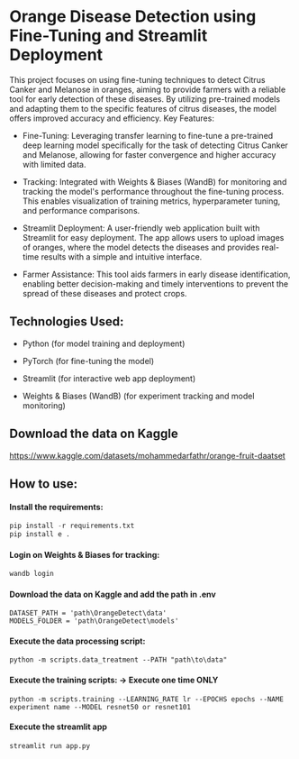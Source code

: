 # Orange Disease Detection using Fine-Tuning and Streamlit Deployment


This project focuses on using fine-tuning techniques to detect Citrus Canker and Melanose in oranges, aiming to provide farmers with a reliable tool for early detection of these diseases. By utilizing pre-trained models and adapting them to the specific features of citrus diseases, the model offers improved accuracy and efficiency.
Key Features:

- Fine-Tuning: Leveraging transfer learning to fine-tune a pre-trained deep learning model specifically for the task of detecting Citrus Canker and Melanose, allowing for faster convergence and higher accuracy with limited data.

- Tracking: Integrated with Weights & Biases (WandB) for monitoring and tracking the model's performance throughout the fine-tuning process. This enables visualization of training metrics, hyperparameter tuning, and performance comparisons.

- Streamlit Deployment: A user-friendly web application built with Streamlit for easy deployment. The app allows users to upload images of oranges, where the model detects the diseases and provides real-time results with a simple and intuitive interface.

- Farmer Assistance: This tool aids farmers in early disease identification, enabling better decision-making and timely interventions to prevent the spread of these diseases and protect crops.
  

## Technologies Used:

- Python (for model training and deployment)

- PyTorch (for fine-tuning the model)

- Streamlit (for interactive web app deployment)

- Weights & Biases (WandB) (for experiment tracking and model monitoring)

## Download the data on Kaggle

https://www.kaggle.com/datasets/mohammedarfathr/orange-fruit-daatset

## How to use:

#### Install the requirements:

```python
pip install -r requirements.txt
pip install e . 
```

#### Login on Weights & Biases for tracking:
    
```python
wandb login
```

#### Download the data on Kaggle and add the path in .env

```
DATASET_PATH = 'path\OrangeDetect\data'
MODELS_FOLDER = 'path\OrangeDetect\models'
```

#### Execute the data processing script:

```
python -m scripts.data_treatment --PATH "path\to\data"
```

#### Execute the training scripts: -> Execute one time ONLY

```
python -m scripts.training --LEARNING_RATE lr --EPOCHS epochs --NAME experiment name --MODEL resnet50 or resnet101
```

#### Execute the streamlit app

```python
streamlit run app.py
```

